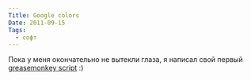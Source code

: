```yaml
---
Title: Google colors
Date: 2011-09-15
Tags:
  - софт
---
```


Пока у меня окончательно не вытекли глаза, я написал свой первый [greasemonkey script](http://userscripts.org/scripts/show/113091) :)